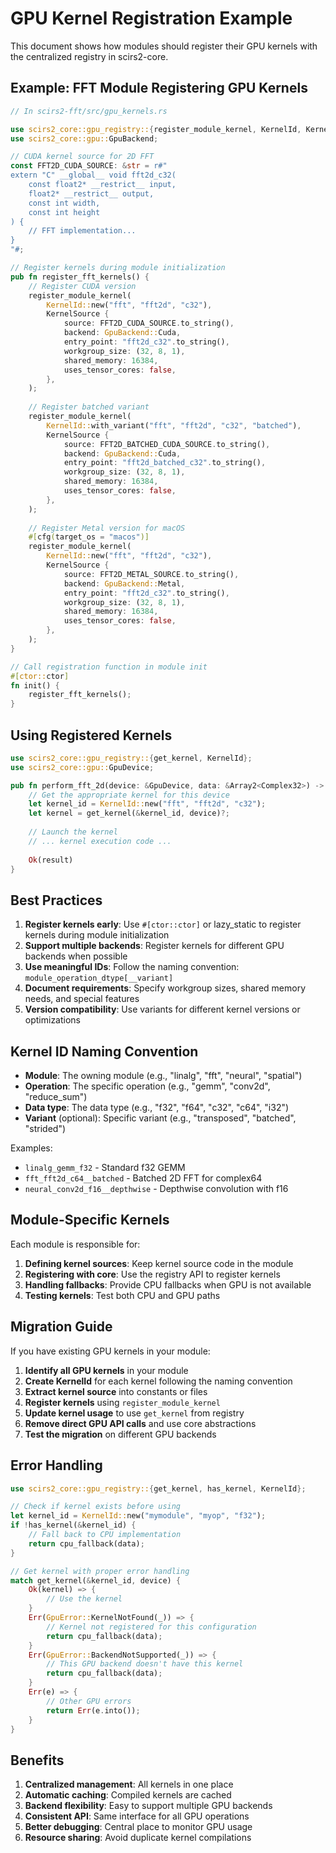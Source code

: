 # GPU Kernel Registration Example

This document shows how modules should register their GPU kernels with the centralized registry in scirs2-core.

## Example: FFT Module Registering GPU Kernels

```rust
// In scirs2-fft/src/gpu_kernels.rs

use scirs2_core::gpu_registry::{register_module_kernel, KernelId, KernelSource};
use scirs2_core::gpu::GpuBackend;

// CUDA kernel source for 2D FFT
const FFT2D_CUDA_SOURCE: &str = r#"
extern "C" __global__ void fft2d_c32(
    const float2* __restrict__ input,
    float2* __restrict__ output,
    const int width,
    const int height
) {
    // FFT implementation...
}
"#;

// Register kernels during module initialization
pub fn register_fft_kernels() {
    // Register CUDA version
    register_module_kernel(
        KernelId::new("fft", "fft2d", "c32"),
        KernelSource {
            source: FFT2D_CUDA_SOURCE.to_string(),
            backend: GpuBackend::Cuda,
            entry_point: "fft2d_c32".to_string(),
            workgroup_size: (32, 8, 1),
            shared_memory: 16384,
            uses_tensor_cores: false,
        },
    );
    
    // Register batched variant
    register_module_kernel(
        KernelId::with_variant("fft", "fft2d", "c32", "batched"),
        KernelSource {
            source: FFT2D_BATCHED_CUDA_SOURCE.to_string(),
            backend: GpuBackend::Cuda,
            entry_point: "fft2d_batched_c32".to_string(),
            workgroup_size: (32, 8, 1),
            shared_memory: 16384,
            uses_tensor_cores: false,
        },
    );
    
    // Register Metal version for macOS
    #[cfg(target_os = "macos")]
    register_module_kernel(
        KernelId::new("fft", "fft2d", "c32"),
        KernelSource {
            source: FFT2D_METAL_SOURCE.to_string(),
            backend: GpuBackend::Metal,
            entry_point: "fft2d_c32".to_string(),
            workgroup_size: (32, 8, 1),
            shared_memory: 16384,
            uses_tensor_cores: false,
        },
    );
}

// Call registration function in module init
#[ctor::ctor]
fn init() {
    register_fft_kernels();
}
```

## Using Registered Kernels

```rust
use scirs2_core::gpu_registry::{get_kernel, KernelId};
use scirs2_core::gpu::GpuDevice;

pub fn perform_fft_2d(device: &GpuDevice, data: &Array2<Complex32>) -> Result<Array2<Complex32>, FftError> {
    // Get the appropriate kernel for this device
    let kernel_id = KernelId::new("fft", "fft2d", "c32");
    let kernel = get_kernel(&kernel_id, device)?;
    
    // Launch the kernel
    // ... kernel execution code ...
    
    Ok(result)
}
```

## Best Practices

1. **Register kernels early**: Use `#[ctor::ctor]` or lazy_static to register kernels during module initialization
2. **Support multiple backends**: Register kernels for different GPU backends when possible
3. **Use meaningful IDs**: Follow the naming convention: `module_operation_dtype[__variant]`
4. **Document requirements**: Specify workgroup sizes, shared memory needs, and special features
5. **Version compatibility**: Use variants for different kernel versions or optimizations

## Kernel ID Naming Convention

- **Module**: The owning module (e.g., "linalg", "fft", "neural", "spatial")
- **Operation**: The specific operation (e.g., "gemm", "conv2d", "reduce_sum")
- **Data type**: The data type (e.g., "f32", "f64", "c32", "c64", "i32")
- **Variant** (optional): Specific variant (e.g., "transposed", "batched", "strided")

Examples:
- `linalg_gemm_f32` - Standard f32 GEMM
- `fft_fft2d_c64__batched` - Batched 2D FFT for complex64
- `neural_conv2d_f16__depthwise` - Depthwise convolution with f16

## Module-Specific Kernels

Each module is responsible for:

1. **Defining kernel sources**: Keep kernel source code in the module
2. **Registering with core**: Use the registry API to register kernels
3. **Handling fallbacks**: Provide CPU fallbacks when GPU is not available
4. **Testing kernels**: Test both CPU and GPU paths

## Migration Guide

If you have existing GPU kernels in your module:

1. **Identify all GPU kernels** in your module
2. **Create KernelId** for each kernel following the naming convention
3. **Extract kernel source** into constants or files
4. **Register kernels** using `register_module_kernel`
5. **Update kernel usage** to use `get_kernel` from registry
6. **Remove direct GPU API calls** and use core abstractions
7. **Test the migration** on different GPU backends

## Error Handling

```rust
use scirs2_core::gpu_registry::{get_kernel, has_kernel, KernelId};

// Check if kernel exists before using
let kernel_id = KernelId::new("mymodule", "myop", "f32");
if !has_kernel(&kernel_id) {
    // Fall back to CPU implementation
    return cpu_fallback(data);
}

// Get kernel with proper error handling
match get_kernel(&kernel_id, device) {
    Ok(kernel) => {
        // Use the kernel
    }
    Err(GpuError::KernelNotFound(_)) => {
        // Kernel not registered for this configuration
        return cpu_fallback(data);
    }
    Err(GpuError::BackendNotSupported(_)) => {
        // This GPU backend doesn't have this kernel
        return cpu_fallback(data);
    }
    Err(e) => {
        // Other GPU errors
        return Err(e.into());
    }
}
```

## Benefits

1. **Centralized management**: All kernels in one place
2. **Automatic caching**: Compiled kernels are cached
3. **Backend flexibility**: Easy to support multiple GPU backends
4. **Consistent API**: Same interface for all GPU operations
5. **Better debugging**: Central place to monitor GPU usage
6. **Resource sharing**: Avoid duplicate kernel compilations